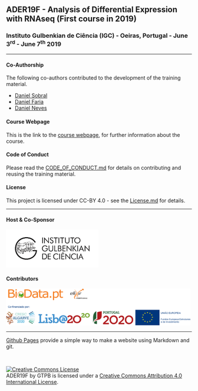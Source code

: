 ## ADER19F - Analysis of Differential Expression with RNAseq (First course in 2019)

###  Instituto Gulbenkian de Ciência (IGC) - Oeiras, Portugal - June 3<sup>rd</sup> - June 7<sup>th</sup> 2019

---

#### Co-Authorship

The following co-authors contributed to the development of the training material.

* [Daniel Sobral](https://github.com/dsobral)
* [Daniel Faria](https://github.com/DanFaria)
* [Daniel Neves](https://github.com/amar00k)

#### Course Webpage
This is the link to the [course webpage](http://gtpb.igc.gulbenkian.pt/bicourses/2019/ADER19F/), for further information about the course.

#### Code of Conduct
Please read the [CODE_OF_CONDUCT.md](./CODE_OF_CONDUCT.md) for details on contributing and reusing the training material.

#### License
This project is licensed under CC-BY 4.0 - see the [License.md](License.md) for details.

---

#### Host & Co-Sponsor

<a href="http://www.igc.gulbenkian.pt/"><img src="./assets/readme_img/Logo_IGC_2014.png" alt="Instituto Gulbenkian de Ciência" width="250px"></a>

#### Contributors

<a href="https://biodata.pt/"><img src="./assets/readme_img/BIoData_and_co-financiadores.png" alt="Instituto Gulbenkian de Ciência" width="500px"></a>

---

[Github Pages](https://pages.github.com) provide a simple way to make a website using Markdown and git.

<br>

<a rel="license" href="http://creativecommons.org/licenses/by/4.0/"><img alt="Creative Commons License" style="border-width:0" src="https://i.creativecommons.org/l/by/4.0/88x31.png" /></a><br /><span xmlns:dct="http://purl.org/dc/terms/" property="dct:title">ADER19F</span> by <span xmlns:cc="http://creativecommons.org/ns#" property="cc:attributionName">GTPB</span> is licensed under a <a rel="license" href="http://creativecommons.org/licenses/by/4.0/">Creative Commons Attribution 4.0 International License</a>.
